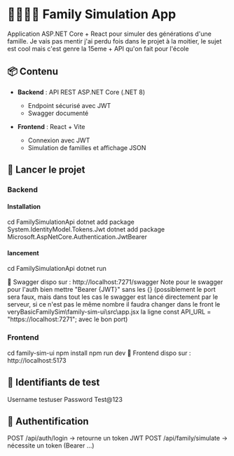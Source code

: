 # 👨‍👩‍👧‍👦 Family Simulation App

Application ASP.NET Core + React pour simuler des générations d'une famille. Je vais pas mentir j'ai perdu fois dans le projet à la moitier, le sujet est cool mais c'est genre la 15eme + API qu'on fait pour l'école

## 📦 Contenu

- **Backend** : API REST ASP.NET Core (.NET 8)
  - Endpoint sécurisé avec JWT
  - Swagger documenté

- **Frontend** : React + Vite
  - Connexion avec JWT
  - Simulation de familles et affichage JSON

## 🚀 Lancer le projet

### Backend

#### Installation

cd FamilySimulationApi
dotnet add package System.IdentityModel.Tokens.Jwt
dotnet add package Microsoft.AspNetCore.Authentication.JwtBearer

#### lancement

cd FamilySimulationApi
dotnet run

📍 Swagger dispo sur : http://localhost:7271/swagger 
Note pour le swagger
pour l'auth bien mettre "Bearer {JWT}" sans les {}
(possiblement le port sera faux, mais dans tout les cas le swagger est lancé directement par le serveur, si ce n'est pas le même nombre il faudra changer dans le front le veryBasicFamilySim\family-sim-ui\src\app.jsx la ligne const API_URL = "https://localhost:7271"; avec le bon port)

### Frontend

cd family-sim-ui
npm install
npm run dev
📍 Frontend dispo sur : http://localhost:5173

## 🧪 Identifiants de test
Username	testuser
Password	Test@123

## 🔐 Authentification
POST /api/auth/login → retourne un token JWT
POST /api/family/simulate → nécessite un token (Bearer ...)
